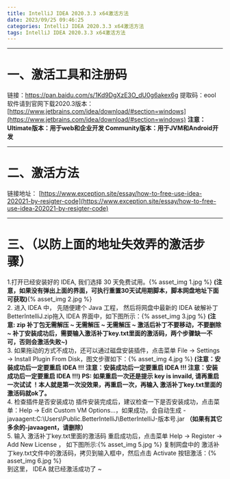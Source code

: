 ```yaml
---
title: IntelliJ IDEA 2020.3.3 x64激活方法
date: 2023/09/25 09:46:25
categories: IntelliJ IDEA 2020.3.3 x64激活方法
tags: IntelliJ IDEA 2020.3.3 x64激活方法
---
```

***


# 一、激活工具和注册码
链接：https://pan.baidu.com/s/1Kd9DgXzE3O_dU0g6akex6g 
提取码：eool 
软件请到官网下载2020.3版本：
[https://www.jetbrains.com/idea/download/#section=windows](https://www.jetbrains.com/idea/download/#section=windows)
**注意：
Ultimate版本：用于web和企业开发
Community版本：用于JVM和Android开发**
<br/>
***


# 二、激活方法
链接地址：
[https://www.exception.site/essay/how-to-free-use-idea-202021-by-resigter-code](https://www.exception.site/essay/how-to-free-use-idea-202021-by-resigter-code)
<br/>
***


# 三、（以防上面的地址失效弄的激活步骤）
1.打开已经安装好的 IDEA, 我们选择 30 天免费试用。{% asset_img 1.jpg %}
**(注意，如果没有弹出上面的界面，可执行重置30天试用期脚本，脚本网盘地址下面可获取)**{% asset_img 2.jpg %}
<br/>
2. 进入 IDEA 中， 先随便建个 Java 工程， 然后将网盘中最新的 IDEA 破解补丁 BetterIntelliJ.zip拖入 IDEA 界面中，如下图所示：{% asset_img 3.jpg %}
   **(注意:
   zip 补丁包无需解压 ~ 无需解压 ~ 无需解压 ~ 
   激活后补丁不要移动，不要删除~
   补丁安装成功后，需要输入激活补丁key.txt里面的激活码，两个步骤缺一不可，否则会激活失败~)**
<br/>
3. 如果拖动的方式不成功，还可以通过磁盘安装插件，点击菜单 File -> Settings -> Install Plugin From Disk，图文步骤如下：{% asset_img 4.jpg %}
   **(注意：安装成功后一定要重启 IDEA !!!
   注意：安装成功后一定要重启 IDEA !!!
   注意：安装成功后一定要重启 IDEA !!!)
   PS: 如果重启一次还是提示 key is invaild, 请再重启一次试试 ！本人就是第一次没效果，再重启一次，再输入 激活补丁key.txt里面的激活码就ok了。**
<br/>
4. 检查插件是否安装成功
   插件安装完成后，建议检查一下是否安装成功，点击菜单：Help -> Edit Custom VM Options...，如果成功，会自动生成
   -javaagent:C:\Users\Public\.BetterIntelliJ\BetterIntelliJ-版本号.jar
   **（如果有其它多余的-javaagent，请删除）**
<br/>
5. 输入 激活补丁key.txt里面的激活码
   重启成功后，点击菜单 Help -> Register -> Add New License ， 如下图所示:{% asset_img 5.jpg %}
   复制网盘中的 激活补丁key.txt文件中的激活码，拷贝到输入框中，然后点击 Activate 按钮激活：{% asset_img 6.jpg %}
<br/>
到这里， IDEA 就已经激活成功了 ~